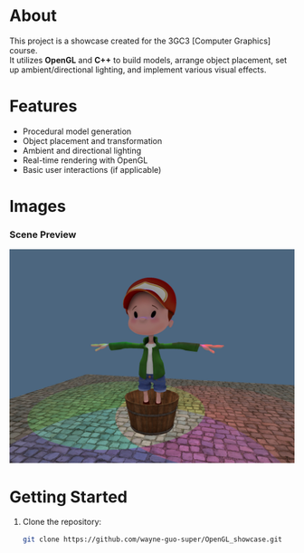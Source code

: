 # About
This project is a showcase created for the 3GC3 [Computer Graphics] course.  
It utilizes **OpenGL** and **C++** to build models, arrange object placement, set up ambient/directional lighting, and implement various visual effects.

# Features
- Procedural model generation
- Object placement and transformation
- Ambient and directional lighting
- Real-time rendering with OpenGL
- Basic user interactions (if applicable)

# Images
### Scene Preview
![Scene at Disco](/asset/images/at_disco.jpg)

# Getting Started
1. Clone the repository:
   ```bash
   git clone https://github.com/wayne-guo-super/OpenGL_showcase.git

